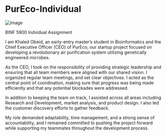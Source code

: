 # PurEco-Individual
![image](https://github.com/user-attachments/assets/936b688a-da35-4fe7-8cde-d3c14e16937b)

BINF 5900 Indvidual Assignment

I am Khaled Obeid, an early-entry master’s student in Bioinformatics and the Chief Executive Officer (CEO) of PurEco, our startup project focused on developing a revolutionary air purification system utilizing genetically engineered microbes.

As the CEO, I took on the responsibility of providing strategic leadership and ensuring that all team members were aligned with our shared vision. I organized regular team meetings, and set clear objectives. I acted as the central point of coordination, making sure that progress was being made efficiently and that any potential blockades were addressed.

In addition to keeping the team on track, I assisted across all areas including Research and Development, market analysis, and product design. I also led the customer discovery efforts to gather feedback.

My role demanded adaptability, time management, and a strong sense of accountability, and I remained committed to pushing the project forward while supporting my teammates throughout the development process.


